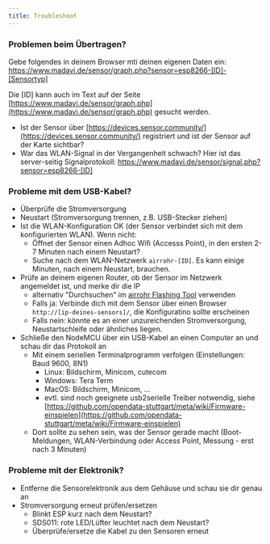 ```yaml
---
title: Troubleshoot
---
```


### Problemen beim Übertragen?
Gebe folgendes in deinem Browser mti deinen eigenen Daten ein:
https://www.madavi.de/sensor/graph.php?sensor=esp8266-[ID]-[Sensortyp]

Die [ID] kann auch im Text auf der Seite [https://www.madavi.de/sensor/graph.php](https://www.madavi.de/sensor/graph.php) gesucht werden.

* Ist der Sensor über [https://devices.sensor.community/](https://devices.sensor.community/) registriert und ist der Sensor auf der Karte sichtbar?
* War das WLAN-Signal in der Vergangenheit schwach?
Hier ist das server-seitig Signalprotokoll: https://www.madavi.de/sensor/signal.php?sensor=esp8266-[ID]
        
### Probleme mit dem USB-Kabel?
* Überprüfe die Stromversorgung
* Neustart (Stromversorgung trennen, z.B. USB-Stecker ziehen)
* Ist die WLAN-Konfiguration OK (der Sensor verbindet sich mit dem konfigurierten WLAN). Wenn nicht:
    * Öffnet der Sensor einen Adhoc Wifi (Accesss Point), in den ersten 2-7 Minuten nach einem Neustart?
    * Suche nach dem WLAN-Netzwerk `airrohr-[ID]`. Es kann einige Minuten, nach einem Neustart, brauchen.
* Prüfe an deinem eigenen Router, ob der Sensor im Netzwerk angemeldet ist, und merke dir die IP 
    * alternativ "Durchsuchen" im [airrohr Flashing Tool](https://github.com/opendata-stuttgart/airrohr-firmware-flasher/) verwenden
    * Falls ja: Verbinde dich mit dem Sensor über einen Browser `http://[ip-deines-sensors]/`, die Konfiguratino sollte erscheinen 
    * Falls nein: könnte es an einer unzureichenden Stromversorgung, Neustartschleife oder ähnliches liegen.
* Schließe den NodeMCU über ein USB-Kabel an einen Computer an und schau dir das Protokoll an 
    * Mit einem seriellen Terminalprogramm verfolgen (Einstellungen: Baud 9600, 8N1)
        * Linux: Bildschirm, Minicom, cutecom
        * Windows: Tera Term
        * MacOS: Bildschirm, Minicom, ...
        * evtl. sind noch geeignete usb2serielle Treiber notwendig, siehe [https://github.com/opendata-stuttgart/meta/wiki/Firmware-einspielen](https://github.com/opendata-stuttgart/meta/wiki/Firmware-einspielen)                                  
    * Dort sollte zu sehen sein, was der Sensor gerade macht (Boot-Meldungen, WLAN-Verbindung oder Access Point, Messung - erst nach 3 Minuten)

### Probleme mit der Elektronik?
* Entferne die Sensorelektronik aus dem Gehäuse und schau sie dir genau an
* Stromversorgung erneut prüfen/ersetzen
    * Blinkt ESP kurz nach dem Neustart?
    * SDS011: rote LED/Lüfter leuchtet nach dem Neustart?
    * Überprüfe/ersetze die Kabel zu den Sensoren erneut


